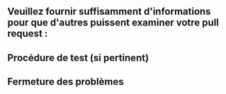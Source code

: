 ## Veuillez fournir suffisamment d'informations pour que d'autres puissent examiner votre pull request :
<!-- Vous pouvez ignorer ceci si vous corrigez une faute de frappe ou un détail insignifiant. -->

## Procédure de test (si pertinent)
<!-- Si une procédure spécifique est nécessaire pour examiner votre pull request, décrivez-la. -->

## Fermeture des problèmes
<!-- Insérez `closes #XXXX` dans votre commentaire pour fermer automatiquement le problème que votre PR corrige (le cas échéant). -->
